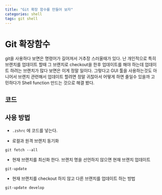 ```yaml
---
title: "Git 확장 함수를 만들어 보자"
categories: shell
tags: git shell
---
```


# Git 확장함수

git을 사용하다 보면은 명령어가 길어져서 거추장 스러울때가 있다. 
난 개인적으로 특히 브랜치를 업데이트 할때 그 브랜치로 checkout을 한후 업데이트를 해야 하는데
업데이트 하려는 브랜치가 많다 보면은 이게 정말 일이다. 
그렇다고 GUI 툴을 사용하는것도 아니어서 브랜치 관련해서 업데이트 할려면 정말 귀찮아서 어떻게 하면
줄일수 있을까 고민하다가 Shell function 만드는 것으로 해결 봤다.


## 코드

<script src="https://gist.github.com/daejoon/a05347f454ee63a13049c7b36c1b735a.js"></script>

## 사용 방법

* `.zshrc` 에 코드를 넣는다.

* 로컬과 원격 브랜치 동기화
```shell
git fetch --all
```

* 현재 브랜치를 최신화 한다. 브랜치 명을 선언하지 않으면 현재 브랜치 업데이트
```shell
git-update
```

* 현재 브랜치를 checkout 하지 않고 다른 브랜치를 업데이트 하는 방법
```shell
git-update develop
```
